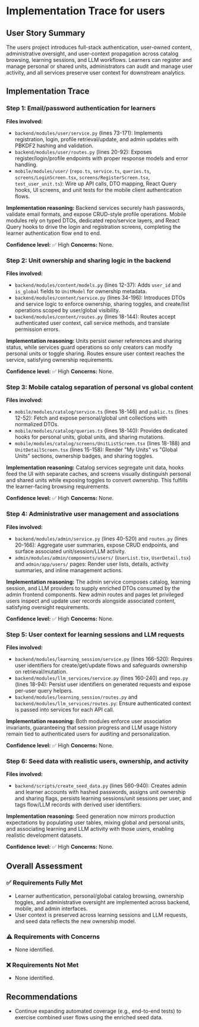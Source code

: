 # Implementation Trace for users

## User Story Summary
The users project introduces full-stack authentication, user-owned content, administrative oversight, and user-context propagation across catalog browsing, learning sessions, and LLM workflows. Learners can register and manage personal or shared units, administrators can audit and manage user activity, and all services preserve user context for downstream analytics.

## Implementation Trace

### Step 1: Email/password authentication for learners
**Files involved:**
- `backend/modules/user/service.py` (lines 73-171): Implements registration, login, profile retrieval/update, and admin updates with PBKDF2 hashing and validation.
- `backend/modules/user/routes.py` (lines 20-92): Exposes register/login/profile endpoints with proper response models and error handling.
- `mobile/modules/user/` (`repo.ts`, `service.ts`, `queries.ts`, `screens/LoginScreen.tsx`, `screens/RegisterScreen.tsx`, `test_user_unit.ts`): Wire up API calls, DTO mapping, React Query hooks, UI screens, and unit tests for the mobile client authentication flows.

**Implementation reasoning:** Backend services securely hash passwords, validate email formats, and expose CRUD-style profile operations. Mobile modules rely on typed DTOs, dedicated repo/service layers, and React Query hooks to drive the login and registration screens, completing the learner authentication flow end to end.

**Confidence level:** ✅ High
**Concerns:** None.

### Step 2: Unit ownership and sharing logic in the backend
**Files involved:**
- `backend/modules/content/models.py` (lines 12-37): Adds `user_id` and `is_global` fields to `UnitModel` for ownership metadata.
- `backend/modules/content/service.py` (lines 34-196): Introduces DTOs and service logic to enforce ownership, sharing toggles, and create/list operations scoped by user/global visibility.
- `backend/modules/content/routes.py` (lines 18-144): Routes accept authenticated user context, call service methods, and translate permission errors.

**Implementation reasoning:** Units persist owner references and sharing status, while services guard operations so only creators can modify personal units or toggle sharing. Routes ensure user context reaches the service, satisfying ownership requirements.

**Confidence level:** ✅ High
**Concerns:** None.

### Step 3: Mobile catalog separation of personal vs global content
**Files involved:**
- `mobile/modules/catalog/service.ts` (lines 18-146) and `public.ts` (lines 12-52): Fetch and expose personal/global unit collections with normalized DTOs.
- `mobile/modules/catalog/queries.ts` (lines 18-140): Provides dedicated hooks for personal units, global units, and sharing mutations.
- `mobile/modules/catalog/screens/UnitListScreen.tsx` (lines 18-188) and `UnitDetailScreen.tsx` (lines 15-158): Render "My Units" vs "Global Units" sections, ownership badges, and sharing toggles.

**Implementation reasoning:** Catalog services segregate unit data, hooks feed the UI with separate caches, and screens visually distinguish personal and shared units while exposing toggles to convert ownership. This fulfills the learner-facing browsing requirements.

**Confidence level:** ✅ High
**Concerns:** None.

### Step 4: Administrative user management and associations
**Files involved:**
- `backend/modules/admin/service.py` (lines 40-520) and `routes.py` (lines 20-166): Aggregate user summaries, expose CRUD endpoints, and surface associated unit/session/LLM activity.
- `admin/modules/admin/components/users/` (`UserList.tsx`, `UserDetail.tsx`) and `admin/app/users/` pages: Render user lists, details, activity summaries, and inline management actions.

**Implementation reasoning:** The admin service composes catalog, learning session, and LLM providers to supply enriched DTOs consumed by the admin frontend components. New admin routes and pages let privileged users inspect and update user records alongside associated content, satisfying oversight requirements.

**Confidence level:** ✅ High
**Concerns:** None.

### Step 5: User context for learning sessions and LLM requests
**Files involved:**
- `backend/modules/learning_session/service.py` (lines 166-520): Requires user identifiers for create/get/update flows and safeguards ownership on retrieval/mutation.
- `backend/modules/llm_services/service.py` (lines 160-240) and `repo.py` (lines 18-94): Persist user identifiers on generated requests and expose per-user query helpers.
- `backend/modules/learning_session/routes.py` and `backend/modules/llm_services/routes.py`: Ensure authenticated context is passed into services for each API call.

**Implementation reasoning:** Both modules enforce user association invariants, guaranteeing that session progress and LLM usage history remain tied to authenticated users for auditing and personalization.

**Confidence level:** ✅ High
**Concerns:** None.

### Step 6: Seed data with realistic users, ownership, and activity
**Files involved:**
- `backend/scripts/create_seed_data.py` (lines 560-940): Creates admin and learner accounts with hashed passwords, assigns unit ownership and sharing flags, persists learning sessions/unit sessions per user, and tags flow/LLM records with derived user identifiers.

**Implementation reasoning:** Seed generation now mirrors production expectations by populating user tables, mixing global and personal units, and associating learning and LLM activity with those users, enabling realistic development datasets.

**Confidence level:** ✅ High
**Concerns:** None.

## Overall Assessment

### ✅ Requirements Fully Met
- Learner authentication, personal/global catalog browsing, ownership toggles, and administrative oversight are implemented across backend, mobile, and admin interfaces.
- User context is preserved across learning sessions and LLM requests, and seed data reflects the new ownership model.

### ⚠️ Requirements with Concerns
- None identified.

### ❌ Requirements Not Met
- None identified.

## Recommendations
- Continue expanding automated coverage (e.g., end-to-end tests) to exercise combined user flows using the enriched seed data.
